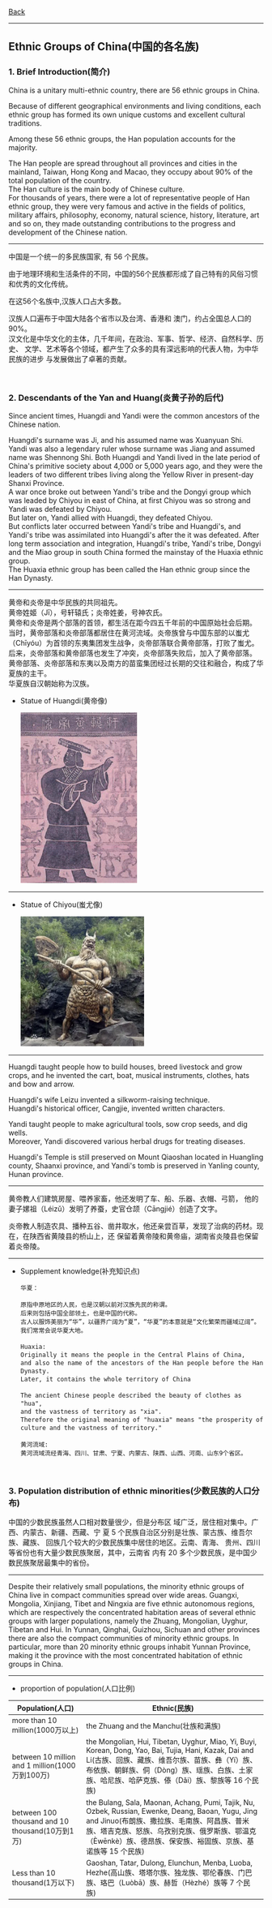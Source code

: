 [Back](../../README.md)

<hr>

## Ethnic Groups of China(中国的各名族)

### 1. Brief Introduction(简介)

China is a unitary multi-ethnic country, there are 56 ethnic groups in China.<br>

Because of different geographical environments and living conditions, each ethnic group has formed its own unique customs and excellent cultural traditions.

Among these 56 ethnic groups, the Han population accounts for the majority. <br>

The Han people are spread throughout all provinces and cities in the mainland, Taiwan, Hong Kong and Macao, they occupy about 90% of the total population of the country. <br>
The Han culture is the main body of Chinese culture. <br>
For thousands of years, there were a lot of representative people of Han ethnic group, they were very famous and active in the fields of politics, military affairs, philosophy, economy, natural science, history, literature, art and so on, they made outstanding contributions to the progress and development of the Chinese nation.

<hr>

中国是一个统一的多民族国家, 有 56 个民族。<br>

由于地理环境和生活条件的不同，中国的56个民族都形成了自己特有的风俗习惯和优秀的文化传统。<br>

在这56个名族中,汉族人口占大多数。

汉族人口遍布于中国大陆各个省市以及台湾、香港和
澳门，约占全国总人口的 90%。<br>
汉文化是中华文化的主体，几千年间，在政治、军事、哲学、经济、自然科学、历史、
文学、艺术等各个领域，都产生了众多的具有深远影响的代表人物，为中华民族的进步
与发展做出了卓著的贡献。<br>

&nbsp;

### 2. Descendants of the Yan and Huang(炎黄子孙的后代)

Since ancient times, Huangdi and Yandi were the common ancestors of the Chinese 
nation. <br>

Huangdi's surname was Ji, and his assumed name was Xuanyuan 
Shi. Yandi was also a legendary ruler whose surname was Jiang and 
assumed name was Shennong Shi. Both Huangdi and Yandi lived in 
the late period of China's primitive society about 4,000 or 5,000 years 
ago, and they were the leaders of two different tribes living along the Yellow 
River in present-day Shanxi Province. <br>
A war once broke out between Yandi's tribe and the Dongyi group which was leaded by Chiyou in east of China, at first Chiyou was so strong and Yandi was defeated by Chiyou. <br>
But later on, Yandi allied with Huangdi, they defeated Chiyou. <br>
But conflicts later occurred between Yandi's tribe and Huangdi's, and Yandi's tribe was assimilated into Huangdi's after the it was defeated. After long term association and integration, Huangdi's tribe, Yandi's tribe, Dongyi and the Miao group in south China formed the mainstay of the Huaxia ethnic group. <br>
The Huaxia ethnic group has been called the Han ethnic group since the Han Dynasty.

<hr>

黄帝和炎帝是中华民族的共同祖先。<br>
黄帝姓姬（Jī），号轩辕氏；炎帝姓姜，号神农氏。<br>
黄帝和炎帝是两个部落的首领，都生活在距今四五千年前的中国原始社会后期。<br>
当时，黄帝部落和炎帝部落都居住在黄河流域。炎帝族曾与中国东部的以蚩尤（Chīyóu）为首领的东夷集团发生战争，炎帝部落联合黄帝部落，打败了蚩尤。<br>
后来，炎帝部落和黄帝部落也发生了冲突，炎帝部落失败后，加入了黄帝部落。<br>
黄帝部落、炎帝部落和东夷以及南方的苗蛮集团经过长期的交往和融合，构成了华夏族的主干。<br>
华夏族自汉朝始称为汉族。

- Statue of Huangdi(黄帝像)

    ![Statue of Huangdi](https://github.com/Elliot518/mcp-oss-repo/blob/main/culture/china/huangdi.png?raw=true)

<hr>

- Statue of Chiyou(蚩尤像)

    <img src="https://github.com/Elliot518/mcp-oss-repo/blob/main/culture/china/chiyou.png?raw=true" style="zoom:25%">

<hr>

Huangdi taught people how to build houses, breed livestock and grow crops, and he invented the cart, boat, musical instruments, clothes, hats and bow and arrow. <br>

Huangdi's wife Leizu invented a silkworm-raising technique. <br>
Huangdi's historical officer, Cangjie, invented written characters. <br>

Yandi taught people to make agricultural tools, sow crop seeds, and dig 
wells. <br>
Moreover, Yandi discovered various herbal drugs for treating diseases. 

Huangdi's Temple is still preserved on Mount Qiaoshan located in Huangling county, Shaanxi province, and Yandi's tomb is preserved in Yanling county, Hunan province.

<hr>

黄帝教人们建筑房屋、喂养家畜，他还发明了车、船、乐器、衣帽、弓箭，
他的妻子嫘祖（Léizǔ）发明了养蚕，史官仓颉（Cāngjié）创造了文字。

炎帝教人制造农具、播种五谷、凿井取水，他还亲尝百草，发现了治病的药材。现在，在陕西省黄陵县的桥山上，还
保留着黄帝陵和黄帝庙，湖南省炎陵县也保留着炎帝陵。

<hr>

- Supplement knowledge(补充知识点)

    ```
    华夏：
        
    原指中原地区的人民，也是汉朝以前对汉族先民的称谓。
    后来则包括中国全部领土，也是中国的代称。
    古人以服饰美丽为“华”，以疆界广阔为“夏”，“华夏”的本意就是“文化繁荣而疆域辽阔”。
    我们常常会说华夏大地。

    Huaxia: 
    Originally it means the people in the Central Plains of China, 
    and also the name of the ancestors of the Han people before the Han Dynasty. 
    Later, it contains the whole territory of China 

    The ancient Chinese people described the beauty of clothes as "hua", 
    and the vastness of territory as "xia".
    Therefore the original meaning of "huaxia" means "the prosperity of culture and the vastness of territory."

    黄河流域:
    黄河流域流经青海、四川、甘肃、宁夏、内蒙古、陕西、山西、河南、山东9个省区。
    ```

&nbsp;

### 3. Population distribution of ethnic minorities(少数民族的人口分布)

中国的少数民族虽然人口相对数量很少，但是分布区
域广泛，居住相对集中。广西、内蒙古、新疆、西藏、宁
夏 5 个民族自治区分别是壮族、蒙古族、维吾尔族、藏族、
回族几个较大的少数民族集中居住的地区。云南、青海、
贵州、四川等省份也有大量少数民族聚居，其中，云南省
内有 20 多个少数民族，是中国少数民族聚居最集中的省份。

<hr>

Despite their relatively small populations, the minority ethnic groups of China live in compact communities spread over wide areas. Guangxi, Mongolia, Xinjiang, Tibet and Ningxia are five ethnic autonomous regions, which are respectively the concentrated habitation areas of several ethnic groups with larger populations, namely the Zhuang, Mongolian, Uyghur, 
Tibetan and Hui. 
In Yunnan, Qinghai, Guizhou, Sichuan and other provinces 
there are also the compact communities of minority ethnic groups. In particular, 
more than 20 minority ethnic groups inhabit Yunnan Province, making it the 
province with the most concentrated habitation of ethnic groups in China.

<hr>

- proportion of population(人口比例)

| Population(人口) | Ethnic(民族) |
| ---- | ---- | 
| more than 10 million(1000万以上) | the Zhuang and the Manchu(壮族和满族) |
| between 10 million and 1 million(1000万到100万) | the Mongolian, Hui, Tibetan, Uyghur, Miao, Yi, Buyi, Korean, Dong, Yao, Bai, Tujia, Hani, Kazak, Dai and Li(古族、回族、藏族、维吾尔族、苗族、彝（Yí）族、布依族、朝鲜族、侗（Dònɡ）族、瑶族、白族、土家族、哈尼族、哈萨克族、傣（Dǎi）族、黎族等 16 个民族) |
| between 100 thousand and 10 thousand(10万到1万) | the Bulang, Sala, Maonan, Achang, Pumi, Tajik, Nu, Ozbek, Russian, Ewenke, Deang, Baoan, Yugu, Jing and Jinuo(布朗族、撒拉族、毛南族、阿昌族、普米族、塔吉克族、怒族、乌孜别克族、俄罗斯族、鄂温克（Èwēnkè）族、德昂族、保安族、裕固族、京族、基诺族等 15 个民族) |
| Less than 10 thousand(1万以下) | Gaoshan, Tatar, Dulong, Elunchun, Menba, Luoba, Hezhe(高山族、塔塔尔族、独龙族、鄂伦春族、门巴族、珞巴（Luòbā）族、赫哲（Hèzhé）族等 7 个民族) |
